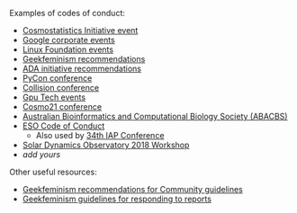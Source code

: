 
Examples of codes of conduct:
- [Cosmostatistics Initiative event](http://iaacoin.wixsite.com/crp2016/conduct)
- [Google corporate events](https://www.google.com/events/policy/anti-harassmentpolicy.html)
- [Linux Foundation events](https://events.linuxfoundation.org/code-of-conduct)
- [Geekfeminism recommendations](http://geekfeminism.wikia.com/wiki/Conference_anti-harassment/Policy)
- [ADA initiative recommendations](https://adainitiative.org/continue-our-work/conference-policies/)
- [PyCon conference](https://us.pycon.org/2013/about/code-of-conduct/)
- [Collision conference](https://collisionconf.com/anti-harassment-policy)
- [Gpu Tech events](http://www.gputechconf.com/conference-anti-harassment-policy)
- [Cosmo21 conference](http://cosmo21.cosmostat.org/home/code-of-conduct)
- [Australian Bioinformatics and Computational Biology Society (ABACBS)](http://www.abacbs.org/s/ABACBS-Code-of-Conduct.pdf)
- [ESO Code of Conduct](http://www.eso.org/sci/meetings/CodeofConductWorkshops.html) 
  - Also used by [34th IAP Conference](http://www.iap.fr/vie_scientifique/colloques/Colloque_IAP/2018/index.html)
- [Solar Dynamics Observatory 2018 Workshop](https://register-as.oma.be/sdo2018/code_of_conduct.php)
- *add yours*
 
Other useful resources:
- [Geekfeminism recommendations for Community guidelines](http://geekfeminism.wikia.com/wiki/Community_anti-harassment/Policy)
- [Geekfeminism guidelines for responding to reports](http://geekfeminism.wikia.com/wiki/Conference_anti-harassment/Responding_to_reports)

